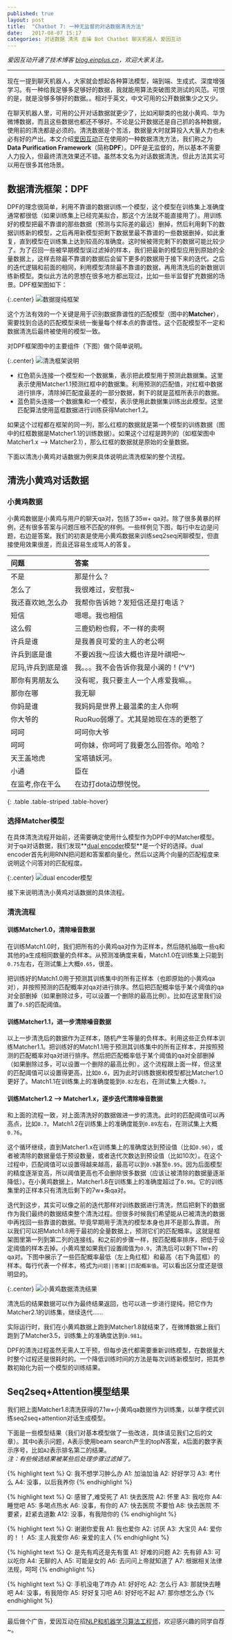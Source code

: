 ```yaml
---
published: true
layout: post
title:  "Chatbot 7: 一种无监督的对话数据清洗方法"
date:   2017-08-07 15:17
categories: 对话数据 清洗 去噪 Bot Chatbot 聊天机器人 爱因互动
---
```


*爱因互动开通了技术博客 [blog.einplus.cn](http://blog.einplus.cn)，欢迎大家关注。*

-----

现在一提到聊天机器人，大家就会想起各种算法模型，端到端、生成式、深度增强学习。有一种给我足够多足够好的数据，我就能用算法突破图灵测试的风范。可恨的是，就是没够多够好的数据。。相对于英文，中文可用的公开数据集少之又少。

在聊天机器人里，可用的公开对话数据就更少了，比如闲聊类的也就小黄鸡、华为微博数据，而且这些数据也都还不够好。不论是公开数据还是自己抓的各种数据，使用前的清洗都是必须的。清洗数据是个苦活，数据量大时就算投入大量人力也未必有好的产出。本文介绍[爱因互动](https://www.einplus.cn)正在使用的一种数据清洗方法，我们称之为**Data Purification Framework**（简称**DPF**）。DPF是无监督的，所以基本不需要人力投入，但最终清洗效果还不错。虽然本文名为对话数据清洗，但此方法其实可以用在很多其他场景。

## 数据清洗框架：DPF

DPF的理念很简单，利用不靠谱的数据训练一个模型，这个模型在训练集上准确度通常都很低（如果训练集上已经完美拟合，那这个方法就不能直接用了）。用训练好的模型把最不靠谱的那些数据（预测与实际差的最远）删掉，然后利用剩下的数据训练新的模型，之后再用新模型把剩下数据里最不靠谱的一些数据删掉，如此重复，直到模型在训练集上达到较高的准确度。这时候被筛完剩下的数据可能比较少了。为了召回一些被早期模型误过滤掉的样本，我们把最新的模型应用到原始的全量数据上，这样去除最不靠谱的数据后会留下更多的数据用于接下来的迭代。之后的迭代逻辑和前面的相同，利用模型清除最不靠谱的数据，再用清洗后的新数据训练新模型。类似此方法的思想在很多地方都出现过，比如一些半监督扩充数据的场景。DPF框架图如下：

{:.center}
![数据提纯框架][purify]

这个方法有效的一个关键是用于识别数据靠谱性的匹配模型（图中的**Matcher**），需要找到合适的匹配模型来统一衡量每个样本点的靠谱性。这个匹配模型不一定和数据清洗后最终被使用的模型一致。

对DPF框架图中的主要组件（下图）做个简单说明。

{:.center}
![清洗框架说明][purify_part]

* 红色箭头连接一个模型和一个数据集，表示把此模型用于预测此数据集。这里表示使用Matcher1.1预测红框中的数据集。利用预测的匹配值，对红框中数据进行排序，清除掉匹配度最差的一部分数据，剩下的就是蓝框所表示的数据。
* 蓝色箭头连接一个数据集和一个模型，表示使用此数据集训练出此模型。这里匹配算法使用蓝框数据进行训练获得Matcher1.2。

如果这个过程都在框架的同一列，那么红框的数据就是第一个模型的训练数据（图中的红框数据是Matcher1.1的训练数据）。如果这个过程是跨列的（如框架图中Matcher1.x --> Matcher2.1），那么红框的数据就是原始的全量数据。

下面以清洗小黄鸡对话数据为例来具体说明此清洗框架的整个流程。


## 清洗小黄鸡对话数据

### 小黄鸡数据
小黄鸡数据是小黄鸡与用户的聊天qa对，包括了35w+ qa对。除了很多黄暴的样例，还有很多答案与问题压根不匹配的样例。一些样例见下图，每行中左边是问题，右边是答案。我们的初衷是使用小黄鸡数据来训练seq2seq闲聊模型，但直接使用效果很差，而且还容易生成骂人的答复。

|问题 | 答案 |
|:--- |:--- |
|不是|那是什么？|
|怎么了|我很难过，安慰我~|
|我还喜欢她,怎么办|我帮你告诉她？发短信还是打电话？|
|短信|嗯嗯。我也相信|
|这么假|三鹿奶粉也假，不一样的卖啊|
|许兵是谁|是我善良可爱的主人的老公啊|
|许兵到底是谁|不要凶我～应该大概也许是叶祺吧～|
|尼玛,许兵到底是谁|我。。。我不会告诉你我是小澜的！(^V^)|
|那你有男朋友么|没有呢，我只要主人一个人疼爱我嘛。。|
|那你在哪|我无聊|
|你妈是谁|我妈妈是世界上最温柔的主人你啊|
|你大爷的|RuoRuo弱爆了。尤其是她现在冻的更憨了|
|呵呵|呵呵你大爷|
|呵呵|呵你妹，你呵呵了我要怎么回答你。哈哈？|
|天王盖地虎|宝塔镇妖河。|
|小通|臣在|
|在监考,你在干么|在边打dota边想悦悦。|
{: .table .table-striped .table-hover}


### 选择Matcher模型
在具体清洗流程开始前，还需要确定使用什么模型作为DPF中的Matcher模型。
对于qa对话数据，我们发现**[dual encoder](https://github.com/dennybritz/chatbot-retrieval)模型**是一个好的选择。dual encoder首先利用RNN把问题和答案都向量化，然后以这两个向量的匹配程度来说明这个问答对的匹配程度。

{:.center}
![dual encoder模型][dual]

接下来说明清洗小黄鸡对话数据的具体流程。

### 清洗流程

#### **训练Matcher1.0，清除噪音数据**
在训练Match1.0时，我们把所有的小黄鸡qa对作为正样本，然后随机抽取一些q和其他的a生成相同数量的负样本。从预测准确度来看，Match1.0在训练集上只能到`0.75`左右，在测试集上大概`0.65`，很差。

把训练好的Match1.0用于预测其训练集中的所有正样本（也即原始的小黄鸡qa对），并按照预测的匹配概率对qa对进行排序。然后把匹配概率低于某个阈值的qa对全部删掉（如果删除过多，可以设置一个删除的最高比例）。比如在这里我们设置了`0.5`的匹配阈值。

#### **训练Matcher1.1，进一步清除噪音数据**
以上一步清洗后的数据作为正样本，随机产生等量的负样本。利用这些正负样本训练Matcher1.1。把训练好的Match1.1用于预测其训练集中的所有正样本，并按照预测的匹配概率对qa对进行排序。然后把匹配概率低于某个阈值的qa对全部删掉（如果删除过多，可以设置一个删除的最高比例）。这个流程跟上面一样，但这里的匹配阈值可以设置得更高，比如`0.6`，因为此时训练数据和模型都比Matcher1.0更好了。Match1.1在训练集上的准确度能到`0.82`左右，在测试集上大概`0.7`。

#### **训练Matcher1.2 --> Matcher1.x，逐步迭代清除噪音数据**
和上面的流程一致，对上面清洗好的数据做进一步的清洗。此时的匹配阈值可以再高点，比如`0.7`。Match1.2在训练集上的准确度能到`0.89`左右，在测试集上大概`0.76`。

这个循环继续，直到Matcher1.x在训练集上的准确度达到预设值（比如`0.98`），或者被清除的数据量低于预设数量，或者迭代次数达到预设值（比如10次）。在这个过程中，匹配阈值可以设置得越来越高，最高可以到`0.9`甚至`0.95`。因为后面模型的精度逐渐变高，所以阈值更高也不会删除很多数据（应该让被清除的数据量逐渐降低）。在小黄鸡数据上，Matcher1.8在训练集上的准确度超过了`0.98`。它的训练集里的正样本只有清洗后剩下的7w+条qa对。

迭代到这步，其实可以像之前的迭代那样对训练数据进行清洗，然后把剩下的数据作为我们最终的数据结束整个清洗过程。但很多时候我们希望能从已被清洗的数据中再找回一些靠谱的数据。毕竟早期用于清洗的模型本身也并不是那么靠谱。
所以我们可以把Match1.8用于最初的全量数据上，预测它们的匹配概率。这就是框架图里第一列到第二列的连接线。和之前的步骤一样，按匹配概率排序，把低于设定阈值的样本去掉。小黄鸡里如果我们设置阈值为`0.9`，清洗后可以剩下11w+的qa对。下图中展示了一些匹配概率最低（左上角红框）和最高（右下角蓝框）的样本。每行代表一个样本，格式为`问题||答案||匹配概率值`。可以看出区分度还是很明显的。

{:.center}
![小黄鸡数据清洗结果][xhj_res]

清洗后的结果数据可以作为最终结果返回，也可以进一步进行提纯，把它作为Matcher2.1的训练集，继续迭代…… 

实际运行时，我们在小黄鸡数据上跑到Matcher1.8就结束了，在微博数据上我们跑到了Matcher3.5，训练集上的准确度达到`0.981`。

DPF的清洗过程虽然无需人工干预，但每步迭代都需要重新训练模型，在数据量大时整个过程还是很耗时的。一个降低训练时间的方法是每次训练新模型时，把其参数初始化为前一个模型的训练结果。


## Seq2seq+Attention模型结果

我们把上面Matcher1.8清洗获得的7.1w+小黄鸡qa数据作为训练集，以单字模式训练seq2seq+attention对话生成模型。

下面是一些模型结果（我们对基本模型做了一些改进，具体请见我们之后的文章）。其中`Q`表示问题，A表示使用beam search产生的topN答案，`A`后面的数字表示序号，比如`A2`表示排名第二的结果。<br/>
*注：有些候选结果被某些后处理步骤过滤掉了。*

{% highlight text %}
Q: 我不想学习肿么办
A1: 加油加油
A2: 好好学习
A3: 考什么
A4: 没事，以后我养你
{% endhighlight %}

{% highlight text %}
Q: 感冒了,难受死了
A1: 快去医院
A2: 怀里
A3: 我吃你
A4: 睡觉吧
A5: 多喝点热水
A6: 没事，有你的
A7: 快去医院  不要怕
A8: 快去医院  不要紧，赶紧去道歉
A12: 没事，有我陪你的
{% endhighlight %}

{% highlight text %}
Q: 谢谢你爱我
A1: 我也爱你
A2: 讨厌
A3: 大宝贝
A4: 爱你的！！
A5: 主人我爱你
A6: 亲爱的主人
{% endhighlight %}

{% highlight text %}
Q: 是先有鸡还是先有蛋
A1: 好难的问题
A2: 先有卵
A3: 可以吃你
A4: 无聊的人
A5: 可能是女的
A6: 去问问上帝就知道了
A7: 根据相关法律法规，呵呵
{% endhighlight %}

{% highlight text %}
Q: 手机没电了咋办
A1: 好好吃
A2: 怎么行
A3: 那就快去睡吧
A4: 没事，有我陪你
A5: 好好复习吧
A6: 好好吃不起
A7: 那你想怎么办
{% endhighlight %}

---------

最后做个广告，爱因互动在招[NLP和机器学习算法工程师](https://www.einplus.cn/join-us)，欢迎感兴趣的同学自荐~。


[purify]: /images/purify_data.png
[xhj]: /images/xhj_data.png
[xhj_res]: /images/xhj_result.png
[dual]: /images/dual_encoder.png
[purify_part]: /images/purify_part.png
